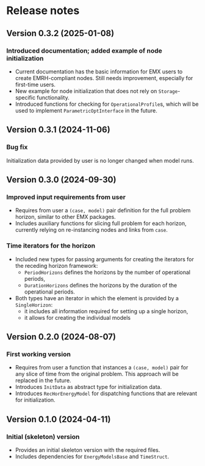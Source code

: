 # Release notes


## Version 0.3.2 (2025-01-08)

### Introduced documentation; added example of node initialization

* Current documentation has the basic information for EMX users to create EMRH-compliant nodes. Still needs improvement, especially for first-time users.
* New example for node initialization that does not rely on `Storage`-specific functionality.
* Introduced functions for checking for `OperationalProfile`s, which will be used to implement `ParametricOptInterface` in the future.

## Version 0.3.1 (2024-11-06)

### Bug fix

Initialization data provided by user is no longer changed when model runs.

## Version 0.3.0 (2024-09-30)

### Improved input requirements from user

* Requires from user a `(case, model)` pair definition for the full problem horizon, similar to other EMX packages.
* Includes auxiliary functions for slicing full problem for each horizon, currently relying on re-instancing nodes and links from `case`.

### Time iterators for the horizon

* Included new types for passing arguments for creating the iterators for the receding horizon framework:
  * `PeriodHorizons` defines the horizons by the number of operational periods,
  * `DurationHorizons` defines the horizons by the duration of the operational periods.
* Both types have an iterator in which the element is provided by a `SingleHorizon`:
  * it includes all information required for setting up a single horizon,
  * it allows for creating the individual models

## Version 0.2.0 (2024-08-07)

### First working version

* Requires from user a function that instances a `(case, model)` pair for any
slice of time from the original problem. This approach will be replaced in the
future.
* Introduces `InitData` as abstract type for initialization data.
* Introduces `RecHorEnergyModel` for dispatching functions that are relevant for
initialization.

## Version 0.1.0 (2024-04-11)

### Initial (skeleton) version

* Provides an initial skeleton version with the required files.
* Includes dependencies for `EnergyModelsBase` and `TimeStruct`.
